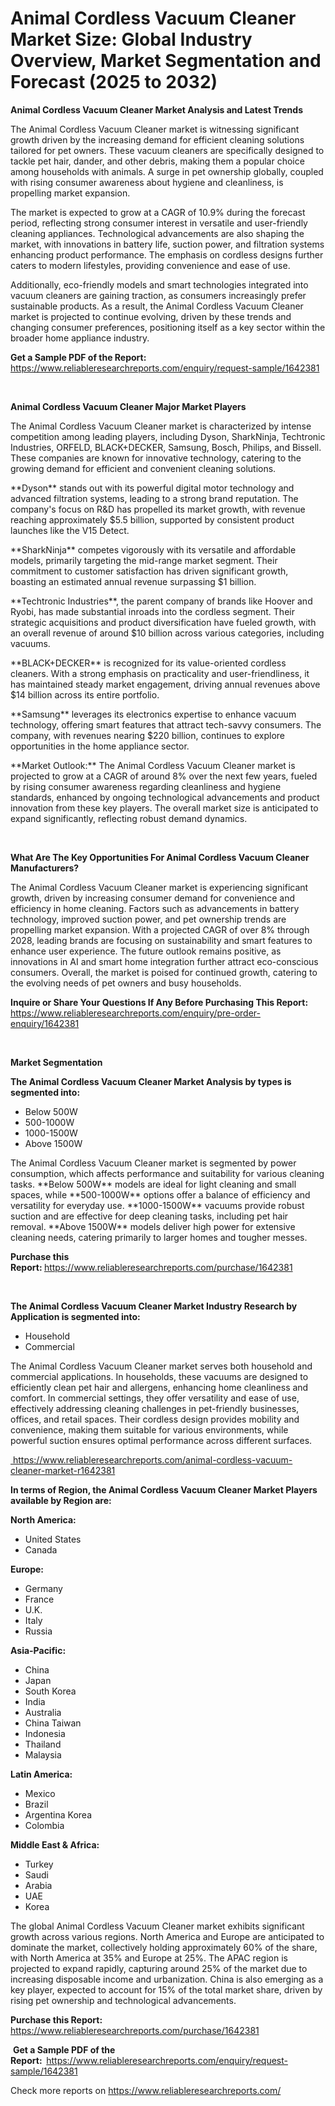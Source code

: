 <p><h1>Animal Cordless Vacuum Cleaner Market Size: Global Industry Overview, Market Segmentation and Forecast (2025 to 2032)</h1></p><p><strong>Animal Cordless Vacuum Cleaner Market Analysis and Latest Trends</strong></p>
<p><p>The Animal Cordless Vacuum Cleaner market is witnessing significant growth driven by the increasing demand for efficient cleaning solutions tailored for pet owners. These vacuum cleaners are specifically designed to tackle pet hair, dander, and other debris, making them a popular choice among households with animals. A surge in pet ownership globally, coupled with rising consumer awareness about hygiene and cleanliness, is propelling market expansion.</p><p>The market is expected to grow at a CAGR of 10.9% during the forecast period, reflecting strong consumer interest in versatile and user-friendly cleaning appliances. Technological advancements are also shaping the market, with innovations in battery life, suction power, and filtration systems enhancing product performance. The emphasis on cordless designs further caters to modern lifestyles, providing convenience and ease of use.</p><p>Additionally, eco-friendly models and smart technologies integrated into vacuum cleaners are gaining traction, as consumers increasingly prefer sustainable products. As a result, the Animal Cordless Vacuum Cleaner market is projected to continue evolving, driven by these trends and changing consumer preferences, positioning itself as a key sector within the broader home appliance industry.</p></p>
<p><strong>Get a Sample PDF of the Report:&nbsp;</strong> <a href="https://www.reliableresearchreports.com/enquiry/request-sample/1642381?utm_campaign=2187&utm_medium=2&utm_source=Github&utm_content=ia&utm_term=09022025&utm_id=animal-cordless-vacuum-cleaner">https://www.reliableresearchreports.com/enquiry/request-sample/1642381</a></p>
<p>&nbsp;</p>
<p><strong>Animal Cordless Vacuum Cleaner Major Market Players</strong></p>
<p><p>The Animal Cordless Vacuum Cleaner market is characterized by intense competition among leading players, including Dyson, SharkNinja, Techtronic Industries, ORFELD, BLACK+DECKER, Samsung, Bosch, Philips, and Bissell. These companies are known for innovative technology, catering to the growing demand for efficient and convenient cleaning solutions.</p><p>**Dyson** stands out with its powerful digital motor technology and advanced filtration systems, leading to a strong brand reputation. The company's focus on R&D has propelled its market growth, with revenue reaching approximately $5.5 billion, supported by consistent product launches like the V15 Detect.</p><p>**SharkNinja** competes vigorously with its versatile and affordable models, primarily targeting the mid-range market segment. Their commitment to customer satisfaction has driven significant growth, boasting an estimated annual revenue surpassing $1 billion.</p><p>**Techtronic Industries**, the parent company of brands like Hoover and Ryobi, has made substantial inroads into the cordless segment. Their strategic acquisitions and product diversification have fueled growth, with an overall revenue of around $10 billion across various categories, including vacuums.</p><p>**BLACK+DECKER** is recognized for its value-oriented cordless cleaners. With a strong emphasis on practicality and user-friendliness, it has maintained steady market engagement, driving annual revenues above $14 billion across its entire portfolio.</p><p>**Samsung** leverages its electronics expertise to enhance vacuum technology, offering smart features that attract tech-savvy consumers. The company, with revenues nearing $220 billion, continues to explore opportunities in the home appliance sector.</p><p>**Market Outlook:** The Animal Cordless Vacuum Cleaner market is projected to grow at a CAGR of around 8% over the next few years, fueled by rising consumer awareness regarding cleanliness and hygiene standards, enhanced by ongoing technological advancements and product innovation from these key players. The overall market size is anticipated to expand significantly, reflecting robust demand dynamics.</p></p>
<p>&nbsp;</p>
<p><strong>What Are The Key Opportunities For Animal Cordless Vacuum Cleaner Manufacturers?</strong></p>
<p><p>The Animal Cordless Vacuum Cleaner market is experiencing significant growth, driven by increasing consumer demand for convenience and efficiency in home cleaning. Factors such as advancements in battery technology, improved suction power, and pet ownership trends are propelling market expansion. With a projected CAGR of over 8% through 2028, leading brands are focusing on sustainability and smart features to enhance user experience. The future outlook remains positive, as innovations in AI and smart home integration further attract eco-conscious consumers. Overall, the market is poised for continued growth, catering to the evolving needs of pet owners and busy households.</p></p>
<p><strong>Inquire or Share Your Questions If Any Before Purchasing This Report:</strong> <a href="https://www.reliableresearchreports.com/enquiry/pre-order-enquiry/1642381?utm_campaign=2187&utm_medium=2&utm_source=Github&utm_content=ia&utm_term=09022025&utm_id=animal-cordless-vacuum-cleaner">https://www.reliableresearchreports.com/enquiry/pre-order-enquiry/1642381</a></p>
<p>&nbsp;</p>
<p><strong>Market Segmentation</strong></p>
<p><strong>The Animal Cordless Vacuum Cleaner Market Analysis by types is segmented into:</strong></p>
<p><ul><li>Below 500W</li><li>500-1000W</li><li>1000-1500W</li><li>Above 1500W</li></ul></p>
<p><p>The Animal Cordless Vacuum Cleaner market is segmented by power consumption, which affects performance and suitability for various cleaning tasks. **Below 500W** models are ideal for light cleaning and small spaces, while **500-1000W** options offer a balance of efficiency and versatility for everyday use. **1000-1500W** vacuums provide robust suction and are effective for deep cleaning tasks, including pet hair removal. **Above 1500W** models deliver high power for extensive cleaning needs, catering primarily to larger homes and tougher messes.</p></p>
<p><strong>Purchase this Report:&nbsp;</strong><a href="https://www.reliableresearchreports.com/purchase/1642381?utm_campaign=2187&utm_medium=2&utm_source=Github&utm_content=ia&utm_term=09022025&utm_id=animal-cordless-vacuum-cleaner">https://www.reliableresearchreports.com/purchase/1642381</a></p>
<p>&nbsp;</p>
<p><strong>The Animal Cordless Vacuum Cleaner Market Industry Research by Application is segmented into:</strong></p>
<p><ul><li>Household</li><li>Commercial</li></ul></p>
<p><p>The Animal Cordless Vacuum Cleaner market serves both household and commercial applications. In households, these vacuums are designed to efficiently clean pet hair and allergens, enhancing home cleanliness and comfort. In commercial settings, they offer versatility and ease of use, effectively addressing cleaning challenges in pet-friendly businesses, offices, and retail spaces. Their cordless design provides mobility and convenience, making them suitable for various environments, while powerful suction ensures optimal performance across different surfaces.</p></p>
<p><a href="https://www.reliableresearchreports.com/animal-cordless-vacuum-cleaner-market-r1642381?utm_campaign=2187&utm_medium=2&utm_source=Github&utm_content=ia&utm_term=09022025&utm_id=animal-cordless-vacuum-cleaner">&nbsp;https://www.reliableresearchreports.com/animal-cordless-vacuum-cleaner-market-r1642381</a></p>
<p><strong>In terms of Region, the Animal Cordless Vacuum Cleaner Market Players available by Region are:</strong></p>
<p>
    <p> <strong> North America: </strong>
        <ul>
            <li>United States</li>
            <li>Canada</li>
        </ul>
        </p> 
    <p> <strong> Europe: </strong>
        <ul>
            <li>Germany</li>
            <li>France</li>
            <li>U.K.</li>
            <li>Italy</li>
            <li>Russia</li>
        </ul>
        </p> 
    <p> <strong> Asia-Pacific: </strong>
        <ul>
            <li>China</li>
            <li>Japan</li>
            <li>South Korea</li>
            <li>India</li>
            <li>Australia</li>
            <li>China Taiwan</li>
            <li>Indonesia</li>
            <li>Thailand</li>
            <li>Malaysia</li>
        </ul>
        </p> 
    <p> <strong> Latin America: </strong>
        <ul>
            <li>Mexico</li>
            <li>Brazil</li>
            <li>Argentina Korea</li>
            <li>Colombia</li>
        </ul>
        </p> 
    <p> <strong> Middle East & Africa: </strong>
        <ul>
            <li>Turkey</li>
            <li>Saudi</li>
            <li>Arabia</li>
            <li>UAE</li>
            <li>Korea</li>
        </ul>
    </p>
    </p>
<p><p>The global Animal Cordless Vacuum Cleaner market exhibits significant growth across various regions. North America and Europe are anticipated to dominate the market, collectively holding approximately 60% of the share, with North America at 35% and Europe at 25%. The APAC region is projected to expand rapidly, capturing around 25% of the market due to increasing disposable income and urbanization. China is also emerging as a key player, expected to account for 15% of the total market share, driven by rising pet ownership and technological advancements.</p></p>
<p><strong>Purchase this Report: </strong><a href="https://www.reliableresearchreports.com/purchase/1642381?utm_campaign=2187&utm_medium=2&utm_source=Github&utm_content=ia&utm_term=09022025&utm_id=animal-cordless-vacuum-cleaner">https://www.reliableresearchreports.com/purchase/1642381</a></p>
<p>&nbsp;<strong>Get a Sample PDF of the Report:&nbsp;&nbsp;</strong><a href="https://www.reliableresearchreports.com/enquiry/request-sample/1642381?utm_campaign=2187&utm_medium=2&utm_source=Github&utm_content=ia&utm_term=09022025&utm_id=animal-cordless-vacuum-cleaner">https://www.reliableresearchreports.com/enquiry/request-sample/1642381</a></p>
<p><strong></strong></p>
<p>Check more reports on <a href="https://www.reliableresearchreports.com/?utm_campaign=2187&utm_medium=2&utm_source=Github&utm_content=ia&utm_term=09022025&utm_id=animal-cordless-vacuum-cleaner">https://www.reliableresearchreports.com/</a></p>